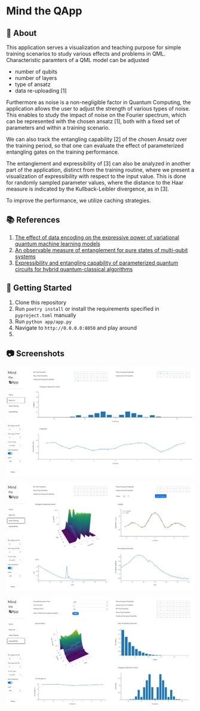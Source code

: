 # Mind the QApp

## :scroll: About

This application serves a visualization and teaching purpose for simple training scenarios to study various effects and problems in QML.
Characteristic paramters of a QML model can be adjusted
- number of qubits
- number of layers
- type of ansatz
- data re-uploading [1]

Furthermore as noise is a non-negligible factor in Quantum Computing, the application allows the user to adjust the strength of various types of noise.
This enables to study the impact of noise on the Fourier spectrum, which can be represented with the chosen ansatz [1], both with a fixed set of parameters and within a training scenario.

We can also track the entangling capability [2] of the chosen Ansatz over the training period, so that one can evaluate the effect of parameterized entangling gates on the training performance.

The entanglement and expressibility of [3] can also be analyzed in another part of the application, distinct from the training routine, where we present a visualization of expressibility with respect to the input value. 
This is done for randomly sampled parameter values, where the distance to the Haar measure is indicated by the Kullback-Leibler divergence, as in [3].

To improve the performance, we utilize caching strategies.

## :books: References

1. [The effect of data encoding on the expressive power of variational quantum machine learning models](https://arxiv.org/abs/2008.08605)
2. [An observable measure of entanglement for pure states of multi-qubit systems](https://arxiv.org/abs/quant-ph/0305094)
3. [Expressibility and entangling capability of parameterized quantum circuits for hybrid quantum-classical algorithms](https://arxiv.org/abs/1905.10876)

## :rocket: Getting Started

1. Clone this repository
2. Run `poetry install` or install the requirements specified in `pyproject.toml` manually
3. Run `python app/app.py`
4. Navigate to `http://0.0.0.0:8050` and play around
5. 
## :camera: Screenshots

![Noise Visualization](docs/page1.png)

![Training Visualization](docs/page2.png)

![Expressibility Visualization](docs/page3.png)

